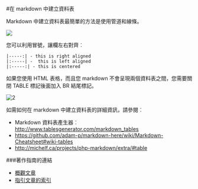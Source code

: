 <properties title="" pageTitle="在 markdown 中建立資料表" description="說明如何在 Markdown 中撰寫表格的程式碼。" metaKeywords="" services="" solutions="" documentationCenter="" authors="mblythe" videoId="" scriptId="" manager="dongill" />

<tags ms.service="contributor-guide" ms.devlang="" ms.topic="article" ms.tgt_pltfrm="" ms.workload="" ms.date="09/01/2015" ms.author="mblythe" />

#在 markdown 中建立資料表

Markdown 中建立資料表最簡單的方法是使用管道和線條。

 ![][1]

您可以利用冒號，讓欄左右對齊︰

  	|-----:| - this is right aligned
  	|:-----| -  this is left aligned
  	|:-----:| - this is centered

如果您使用 HTML 表格，而且您 markdown 不會呈現兩個資料表之間，您需要關閉 TABLE 標記後面加入 BR 結尾標記。

![2]

如需如何在 markdown 中建立資料表的詳細資訊，請參閱︰
- Markdown 資料表產生器︰ http://www.tablesgenerator.com/markdown_tables
- https://github.com/adam-p/markdown-here/wiki/Markdown-Cheatsheet#wiki-tables
- http://michelf.ca/projects/php-markdown/extra/#table

###著作指南的連結

- [概觀文章](./../README.md)
- [指引文章的索引](./contributor-guide-index.md)

<!--image references-->
[1]: ./media/create-tables-markdown/table-markdown.png
[2]: ./media/create-tables-markdown/break-tables.png
